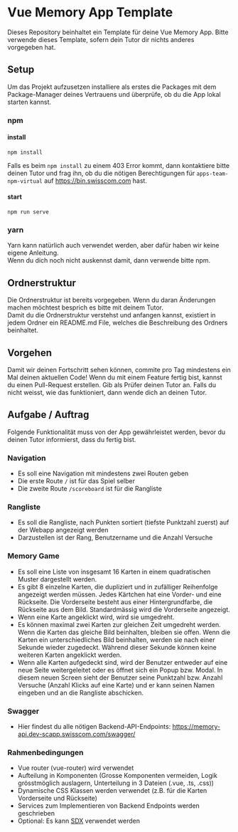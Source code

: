 # Vue Memory App Template

Dieses Repository beinhaltet ein Template für deine Vue Memory App. Bitte verwende dieses Template, 
sofern dein Tutor dir nichts anderes vorgegeben hat.

## Setup

Um das Projekt aufzusetzen installiere als erstes die Packages mit dem Package-Manager deines Vertrauens 
und überprüfe, ob du die App lokal starten kannst.

### npm
#### install
`npm install`

Falls es beim `npm install` zu einem 403 Error kommt, dann kontaktiere bitte deinen Tutor und frag ihn, 
ob du die nötigen Berechtigungen für `apps-team-npm-virtual` auf https://bin.swisscom.com hast.

#### start
`npm run serve`

### yarn
Yarn kann natürlich auch verwendet werden, aber dafür haben wir keine eigene Anleitung. \
Wenn du dich noch nicht auskennst damit, dann verwende bitte npm.

## Ordnerstruktur

Die Ordnerstruktur ist bereits vorgegeben. Wenn du daran Änderungen machen möchtest besprich es bitte mit deinem Tutor. \
Damit du die Ordnerstruktur verstehst und anfangen kannst, existiert in jedem Ordner ein README.md File, welches die 
Beschreibung des Ordners beinhaltet.

## Vorgehen

Damit wir deinen Fortschritt sehen können, commite pro Tag mindestens ein Mal deinen aktuellen Code! Wenn du mit einem 
Feature fertig bist, kannst du einen Pull-Request erstellen. Gib als Prüfer deinen Tutor an. 
Falls du nicht weisst, wie das funktioniert, dann wende dich an deinen Tutor.

## Aufgabe / Auftrag

Folgende Funktionalität muss von der App gewährleistet werden, bevor du deinen Tutor informierst, dass du fertig bist.

### Navigation

- Es soll eine Navigation mit mindestens zwei Routen geben
- Die erste Route `/` ist für das Spiel selber
- Die zweite Route `/scoreboard` ist für die Rangliste

### Rangliste

- Es soll die Rangliste, nach Punkten sortiert (tiefste Punktzahl zuerst) auf der Webapp angezeigt werden
- Darzustellen ist der Rang, Benutzername und die Anzahl Versuche

### Memory Game

- Es soll eine Liste von insgesamt 16 Karten in einem quadratischen Muster dargestellt werden.
- Es gibt 8 einzelne Karten, die dupliziert und in zufälliger Reihenfolge angezeigt werden müssen.
  Jedes Kärtchen hat eine Vorder- und eine Rückseite. Die Vorderseite besteht aus einer Hintergrundfarbe, die Rückseite 
  aus dem Bild. Standardmässig wird die Vorderseite angezeigt.
- Wenn eine Karte angeklickt wird, wird sie umgedreht.
- Es können maximal zwei Karten zur gleichen Zeit umgedreht werden. Wenn die Karten das gleiche Bild beinhalten, bleiben
 sie offen. Wenn die Karten ein unterschiedliches Bild beinhalten, werden sie nach einer Sekunde wieder zugedeckt. 
 Während dieser Sekunde können keine weiteren Karten angeklickt werden.
- Wenn alle Karten aufgedeckt sind, wird der Benutzer entweder auf eine neue Seite weitergeleitet oder es öffnet sich
 ein Popup bzw. Modal. In diesem neuen Screen sieht der Benutzer seine Punktzahl bzw. Anzahl Versuche 
 (Anzahl Klicks auf eine Karte) und er kann seinen Namen eingeben und an die Rangliste abschicken.

### Swagger

- Hier findest du alle nötigen Backend-API-Endpoints: https://memory-api.dev-scapp.swisscom.com/swagger/

### Rahmenbedingungen

- Vue router (vue-router) wird verwendet
- Aufteilung in Komponenten (Grosse Komponenten vermeiden, Logik grösstmöglich auslagern, Unterteilung in 3 Dateien (.vue, .ts, .css))
- Dynamische CSS Klassen werden verwendet (z.B. für die Karten Vorderseite und Rückseite)
- Services zum Implementieren von Backend Endpoints werden geschrieben
- Optional: Es kann [SDX](https://sdx.swisscom.ch) verwendet werden 
